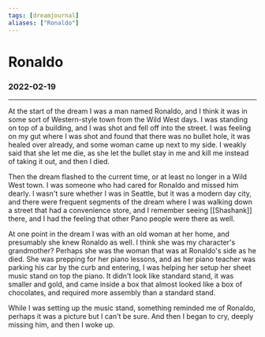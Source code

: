 ```yaml
---
tags: [dreamjournal]
aliases: ["Ronaldo"]
---
```


# Ronaldo
### 2022-02-19
---

At the start of the dream I was a man named Ronaldo, and I think it was in some sort of Western-style town from the Wild West days. I was standing on top of a building, and I was shot and fell off into the street. I was feeling on my gut where I was shot and found that there was no bullet hole, it was healed over already, and some woman came up next to my side. I weakly said that she let me die, as she let the bullet stay in me and kill me instead of taking it out, and then I died.

Then the dream flashed to the current time, or at least no longer in a Wild West town. I was someone who had cared for Ronaldo and missed him dearly. I wasn't sure whether I was in Seattle, but it was a modern day city, and there were frequent segments of the dream where I was walking down a street that had a convenience store, and I remember seeing [[Shashank]] there, and I had the feeling that other Pano people were there as well.

At one point in the dream I was with an old woman at her home, and presumably she knew Ronaldo as well. I think she was my character's grandmother? Perhaps she was the woman that was at Ronaldo's side as he died. She was prepping for her piano lessons, and as her piano teacher was parking his car by the curb and entering, I was helping her setup her sheet music stand on top the piano. It didn't look like standard stand, it was smaller and gold, and came inside a box that almost looked like a box of chocolates, and required more assembly than a standard stand.

While I was setting up the music stand, something reminded me of Ronaldo, perhaps it was a picture but I can't be sure. And then I began to cry, deeply missing him, and then I woke up.